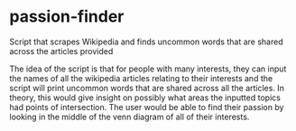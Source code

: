 # passion-finder
Script that scrapes Wikipedia and finds uncommon words that are shared across the articles provided

The idea of the script is that for people with many interests, they can input the names of all the wikipedia articles relating to their interests and the script will print uncommon words that are shared across all the articles. In theory, this would give insight on possibly what areas the inputted topics had points of intersection. The user would be able to find their passion by looking in the middle of the venn diagram of all of their interests.
